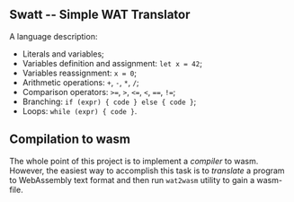 Swatt -- Simple WAT Translator
------------------------------

A language description:
* Literals and variables;
* Variables definition and assignment: `let x = 42`;
* Variables reassignment: `x = 0`;
* Arithmetic operations: `+`, `-`, `*`, `/`;
* Comparison operators: `>=`, `>`, `<=`, `<`, `==`, `!=`;
* Branching: `if (expr) { code } else { code }`;
* Loops: `while (expr) { code }`.


Compilation to wasm
--------------------

The whole point of this project is to implement a _compiler_ to wasm. However, the easiest way
to accomplish this task is to _translate_ a program to WebAssembly text format and
then run `wat2wasm` utility to gain a wasm-file.

